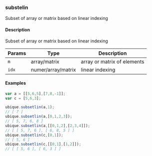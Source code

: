### substelin
Subset of array or matrix based on linear indexing


#### Description

Subset of array or matrix based on linear indexing


|Params|Type|Description
|---------|----|-----------
|`m` | array/matrix |   array or matrix of elements
|`idx` | numer/array/matrix | linear indexing


#### Examples

```js
var a = [[5,6,5],[7,8,-1]];
var c = [5,6,3];

ubique.subsetlin(a,1);
// [ 7 ]
ubique.subsetlin(a,[0,1,2,3]);
// [ 5, 7, 6, 8 ]
ubique.subsetlin(a,[[0,1,2],[2,3,4]]);
// [ [ 5, 7, 6 ], [ 6, 8, 5 ] ]
ubique.subsetlin(c,[0,1]);
// [ 5, 6 ]
ubique.subsetlin(c,[[0,1],[1,2]]);
// [ [ 5, 6 ], [ 6, 3 ] ]
```

